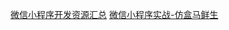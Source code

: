 [微信小程序开发资源汇总](https://github.com/GeekLiB/Source-WeChat)
[微信小程序实战-仿盒马鲜生](https://juejin.im/entry/5a265adcf265da432c23b53f)